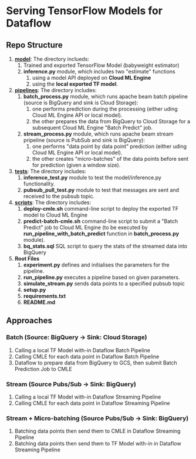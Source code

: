# Serving TensorFlow Models for Dataflow 


## Repo Structure

1. **[model](https://github.com/GoogleCloudPlatform/training-data-analyst/tree/master/blogs/tf_dataflow_serving/model)**: The directory inclueds:
    1. Trained and exported TensorFlow Model (babyweight estimator)
    2. **inference.py** module, which includes two "estimate" functions
        1. using a model API deployed on **Cloud ML Engine**
        2. using the **local exported TF model**.
2. **[pipelines](https://github.com/GoogleCloudPlatform/training-data-analyst/tree/master/blogs/tf_dataflow_serving/piplines)**: The directory includes:
    1. **batch_process.py** module, which runs apache beam batch pipeline (source is BigQuery and sink is Cloud Storage):
        1. one performs prediction during the processing (either uding Cloud ML Engine API or local model).
        2. the other prepares the data from BigQuery to Cloud Storage for a subsequent Cloud ML Engine "Batch Predict" job.
    2. **stream_process.py** module, which runs apache beam stream pripeline (source is PubSub and sink is BigQuery):
        1. one performs "data point by data point" prediction (either uding Cloud ML Engine API or local model).
        2. the other creates "micro-batches" of the data points before sent for prediction (given a window size).
3. **[tests](https://github.com/GoogleCloudPlatform/training-data-analyst/tree/master/blogs/tf_dataflow_serving/tests)**: The directory includes:
    1. **inference_test.py** module to test the model/inference.py functionality.
    2. **pubsub_pull_test.py** module to test that messages are sent and received to the pubsub topic.
4. **[scripts](https://github.com/GoogleCloudPlatform/training-data-analyst/tree/master/blogs/tf_dataflow_serving/scriptys)**: The directory includes:
    1. **deploy-cmle.sh** command-line script to deploy the exported TF model to Cloud ML Engine
    2. **predict-batch-cmle.sh** command-line script to submit a "Batch Predict" job to Cloud ML Engine (to be executed by **run_pipeline_with_batch_predict** function in **batch_process.py** module).
    3. **bq_stats.sql** SQL script to query the stats of the streamed data into BigQuery
5. **Root Files**
    1. **experiment.py** defines and initialises the parameters for the pipeline.
    1. **run_pipeline.py** executes a pipeline based on given parameters.
    2. **simulate_stream.py** sends data points to a specified pubsub topic
    3. **setup.py**
    4. **requirements.txt**
    5. **README.md**
 

## Approaches

### Batch (Source: BigQuery -> Sink: Cloud Storage)
1. Calling a local TF Model with-in Dataflow Batch Pipeline
2. Calling CMLE for each data point in Dataflow Batch Pipeline
3. Dataflow to prepare data from BigQuery to GCS, then submit Batch Prediction Job to CMLE
### Stream (Source Pubs/Sub -> Sink: BigQuery)
1. Calling a local TF Model with-in Dataflow Streaming Pipeline
2. Calling CMLE for each data point in Dataflow Streaming Pipeline
### Stream + Micro-batching (Source Pubs/Sub -> Sink: BigQuery)
1. Batching data points then send them to CMLE in Dataflow Streaming Pipeline
2. Batching data points then send them to TF Model with-in in Dataflow Streaming Pipeline

                
